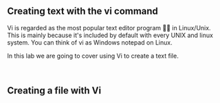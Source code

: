 ## Creating text with the vi command

Vi is regarded as the most popular text editor program ✍🏽 in Linux/Unix. This is mainly because it's included by default with every UNIX
and linux system. You can think of vi as Windows notepad on Linux.

In this lab we are going to cover using Vi to create a text file.

&nbsp;
&nbsp;

## Creating a file with Vi
